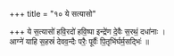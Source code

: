 +++
title = "१० ये सत्यासो"

+++
ये स॒त्यासो॑ हवि॒रदो॑ हवि॒ष्पा इन्द्रे॑ण दे॒वैः स॒रथं॒ दधा॑नाः ।  
आग्ने॑ याहि स॒हस्रं॑ देवव॒न्दैः परैः॒ पूर्वैः॑ पि॒तृभि॑र्घर्म॒सद्भिः॑ ॥
